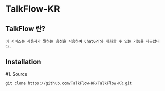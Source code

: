 # TalkFlow-KR

## TalkFlow 란?
```
이 서비스는 사용자가 말하는 음성을 사용하여 ChatGPT와 대화할 수 있는 기능을 제공합니다.
```

## Installation
#1. Source
```
git clone https://github.com/TalkFlow-KR/TalkFlow-KR.git
```
